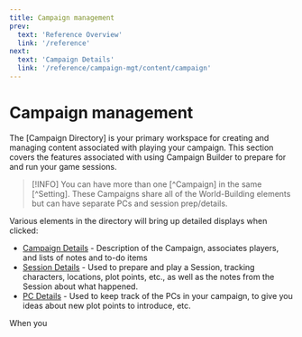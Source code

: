 ```yaml
---
title: Campaign management
prev: 
  text: 'Reference Overview'
  link: '/reference'
next: 
  text: 'Campaign Details'
  link: '/reference/campaign-mgt/content/campaign'
---
```

# Campaign management

The [Campaign Directory] is your primary workspace for creating and managing content associated with playing your campaign.  This section covers the features associated with using Campaign Builder to prepare for and run your game sessions.

>[!INFO]
> You can have more than one [^Campaign] in the same [^Setting].  These Campaigns share all of the World-Building elements but can have separate PCs and session prep/details.

Various elements in the directory will bring up detailed displays when clicked:
* [Campaign Details](./content/campaign) - Description of the Campaign, associates players, and lists of notes and to-do items
* [Session Details](./content/session) - Used to prepare and play a Session, tracking characters, locations, plot points, etc., as well as the notes from the Session about what happened.
* [PC Details](./content/pc) - Used to keep track of the PCs in your campaign, to give you ideas about new plot points to introduce, etc.

When you 